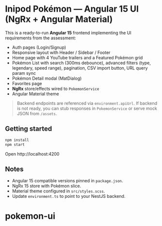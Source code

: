 # Inipod Pokémon — Angular 15 UI (NgRx + Angular Material)

This is a ready-to-run **Angular 15** frontend implementing the UI requirements from the assessment:
- Auth pages (Login/Signup)
- Responsive layout with Header / Sidebar / Footer
- Home page with 4 YouTube trailers and a Featured Pokémon grid
- Pokémon List with search (300ms debounce), advanced filters (type, legendary, speed range), pagination, CSV import button, URL query param sync
- Pokémon Detail modal (MatDialog)
- Favorites page
- **NgRx** store/effects wired to `PokemonService`
- Angular Material theme

> Backend endpoints are referenced via `environment.apiUrl`. If backend is not ready, you can stub responses in `PokemonService` or serve mock JSON from `/assets`.

## Getting started

```bash
npm install
npm start
```

Open http://localhost:4200

## Notes
- Angular 15 compatible versions pinned in `package.json`.
- NgRx 15 store with Pokémon slice.
- Material theme configured in `src/styles.scss`.
- Update `environment.ts` to point to your NestJS backend.
# pokemon-ui
